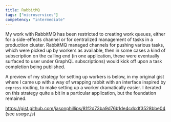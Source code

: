 ```yaml
---
title: RabbitMQ
tags: ["microservices"]
competency: "intermediate"
---
```


My work with RabbitMQ has been restricted to creating work queues, either for a side-effects channel or for centralized management of tasks in a production cluster. RabbitMQ managed channels for pushing various tasks, which were picked up by workers as available, then in some cases a kind of subscription on the calling end (in one application, these were eventually surfaced to user under GraphQL subscriptions) would kick off upon a task completion being published. 

A preview of my strategy for setting up workers is below, in my original gist where I came up with a way of wrapping rabbit with an interface inspired by `express` routing, to make setting up a worker dramatically easier. I iterated on this strategy quite a bit in a particular application, but the foundation remained. 

https://gist.github.com/jasonphillips/81f2d73ba9d76b1de4cdcdf3528bbe04 (see _usage.js_)


